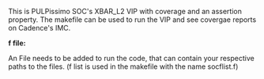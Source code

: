 This is PULPissimo SOC's XBAR_L2 VIP with coverage and an assertion property. The makefile can be used to run the VIP and see covergae reports on Cadence's IMC.

**f file:**

An File needs to be added to run the code, that can contain your respective paths to the files. (f list is used in the makefile with the name socflist.f)
